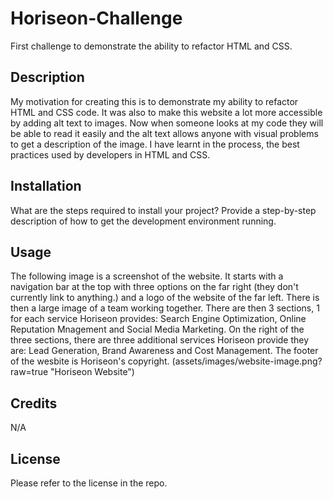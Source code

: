 # Horiseon-Challenge
First challenge to demonstrate the ability to refactor HTML and CSS.

## Description

My motivation for creating this is to demonstrate my ability to refactor HTML and CSS code. It was also to make this website a lot more accessible by adding alt text to images. Now when someone looks at my code they will be able to read it easily and the alt text allows anyone with visual problems to get a description of the image. I have learnt in the process, the best practices used by developers in HTML and CSS.

## Installation

What are the steps required to install your project? Provide a step-by-step description of how to get the development environment running.

## Usage

The following image is a screenshot of the website. It starts with a navigation bar at the top with three options on the far right (they don't currently link to anything.) and a logo of the website of the far left. There is then a large image of a team working together. There are then 3 sections, 1 for each service Horiseon provides: Search Engine Optimization, Online Reputation Mnagement and Social Media Marketing. On the right of the three sections, there are three additional services Horiseon provide they are: Lead Generation, Brand Awareness and Cost Management. The footer of the wesbite is Horiseon's copyright. (assets/images/website-image.png?raw=true "Horiseon Website")


## Credits

N/A

## License

Please refer to the license in the repo.
